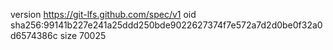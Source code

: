 version https://git-lfs.github.com/spec/v1
oid sha256:99141b227e241a25ddd250bde9022627374f7e572a7d2d0be0f32a0d6574386c
size 70025
